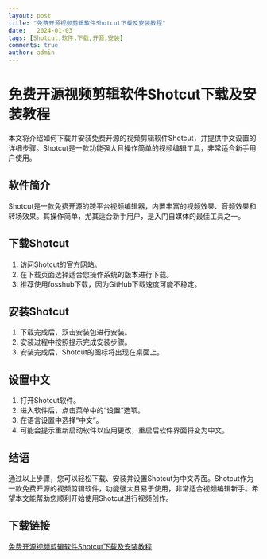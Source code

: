 ```yaml
---
layout: post
title: "免费开源视频剪辑软件Shotcut下载及安装教程"
date:   2024-01-03
tags: [Shotcut,软件,下载,开源,安装]
comments: true
author: admin
---
```

# 免费开源视频剪辑软件Shotcut下载及安装教程

本文将介绍如何下载并安装免费开源的视频剪辑软件Shotcut，并提供中文设置的详细步骤。Shotcut是一款功能强大且操作简单的视频编辑工具，非常适合新手用户使用。

## 软件简介

Shotcut是一款免费开源的跨平台视频编辑器，内置丰富的视频效果、音频效果和转场效果。其操作简单，尤其适合新手用户，是入门自媒体的最佳工具之一。

## 下载Shotcut

1. 访问Shotcut的官方网站。
2. 在下载页面选择适合您操作系统的版本进行下载。
3. 推荐使用fosshub下载，因为GitHub下载速度可能不稳定。

## 安装Shotcut

1. 下载完成后，双击安装包进行安装。
2. 安装过程中按照提示完成安装步骤。
3. 安装完成后，Shotcut的图标将出现在桌面上。

## 设置中文

1. 打开Shotcut软件。
2. 进入软件后，点击菜单中的“设置”选项。
3. 在语言设置中选择“中文”。
4. 可能会提示重新启动软件以应用更改，重启后软件界面将变为中文。

## 结语

通过以上步骤，您可以轻松下载、安装并设置Shotcut为中文界面。Shotcut作为一款免费开源的视频剪辑软件，功能强大且易于使用，非常适合视频编辑新手。希望本文能帮助您顺利开始使用Shotcut进行视频创作。

## 下载链接

[免费开源视频剪辑软件Shotcut下载及安装教程](https://pan.quark.cn/s/1bb8073002cf)